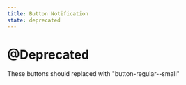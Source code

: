 ```yaml
---
title: Button Notification
state: deprecated
---
```

# @Deprecated
These buttons should replaced with "button-regular--small"
